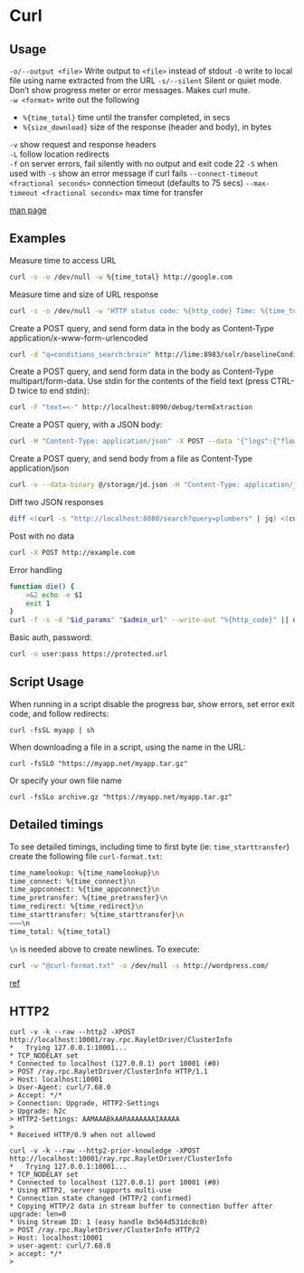 # Curl

## Usage

`-o/--output <file>` Write output to `<file>` instead of stdout
`-O` write to local file using name extracted from the URL
`-s/--silent` Silent or quiet mode. Don’t show progress meter or error messages. Makes curl mute.  
`-w <format>` write out the following

- `%{time_total}` time until the transfer completed, in secs
- `%{size_download}` size of the response (header and body), in bytes

`-v` show request and response headers  
`-L` follow location redirects  
`-f` on server errors, fail silently with no output and exit code 22
`-S` when used with `-s` show an error message if curl fails
`--connect-timeout <fractional seconds>` connection timeout (defaults to 75 secs)
`--max-timeout <fractional seconds>` max time for transfer


[man page](http://curl.haxx.se/docs/manpage.html)

## Examples

Measure time to access URL

```bash
curl -s -o /dev/null -w %{time_total} http://google.com
```

Measure time and size of URL response

```bash
curl -s -o /dev/null -w "HTTP status code: %{http_code} Time: %{time_total} Size: %{size_download}\n" http://google.com
```

Create a POST query, and send form data in the body as Content-Type application/x-www-form-urlencoded

```bash
curl -d "q=conditions_search:brain" http://lime:8983/solr/baselineConditions/select
```

Create a POST query, and send form data in the body as Content-Type multipart/form-data. Use stdin for the contents of the field text (press CTRL-D twice to end stdin):

```bash
curl -F "text=<-" http://localhost:8090/debug/termExtraction
```

Create a POST query, with a JSON body:

```bash
curl -H "Content-Type: application/json" -X POST --data '{"logs":{"flow_run_id":{"any_":["b6b2e565-8e4b-4e24-b415-0cde3810fdb4"]},"level":{"ge_":0}},"sort":"TIMESTAMP_ASC"}' -s "http://localhost:4200/api/logs/filter"
```

Create a POST query, and send body from a file as Content-Type application/json

```bash
curl -v --data-binary @/storage/jd.json -H "Content-Type: application/json" http://localhost:8080/predict
```

Diff two JSON responses

```bash
diff <(curl -s "http://localhost:8080/search?query=plumbers" | jq) <(curl -s "http://localhost:8090/search?query=plumbers" | jq)
```

Post with no data

```bash
curl -X POST http://example.com
```

Error handling

```bash
function die() {
    >&2 echo -e $1
    exit 1
}
curl -f -s -d "$id_params" "$admin_url" --write-out "%{http_code}" || die "$admin_url failed"
```

Basic auth, password:

```bash
curl -u user:pass https://protected.url
```

## Script Usage

When running in a script disable the progress bar, show errors, set error exit code, and follow redirects:

```
curl -fsSL myapp | sh
```

When downloading a file in a script, using the name in the URL:

```
curl -fsSLO "https://myapp.net/myapp.tar.gz"
```

Or specify your own file name

```
curl -fsSLo archive.gz "https://myapp.net/myapp.tar.gz"
```

## Detailed timings

To see detailed timings, including time to first byte (ie: `time_starttransfer`) create the following file `curl-format.txt`:

```bash
time_namelookup: %{time_namelookup}\n
time_connect: %{time_connect}\n
time_appconnect: %{time_appconnect}\n
time_pretransfer: %{time_pretransfer}\n
time_redirect: %{time_redirect}\n
time_starttransfer: %{time_starttransfer}\n
———\n
time_total: %{time_total}
```

`\n` is needed above to create newlines. To execute:

```bash
curl -w "@curl-format.txt" -o /dev/null -s http://wordpress.com/
```

[ref](https://josephscott.org/archives/2011/10/timing-details-with-curl/)

## HTTP2

```
curl -v -k --raw --http2 -XPOST http://localhost:10001/ray.rpc.RayletDriver/ClusterInfo
*   Trying 127.0.0.1:10001...
* TCP_NODELAY set
* Connected to localhost (127.0.0.1) port 10001 (#0)
> POST /ray.rpc.RayletDriver/ClusterInfo HTTP/1.1
> Host: localhost:10001
> User-Agent: curl/7.68.0
> Accept: */*
> Connection: Upgrade, HTTP2-Settings
> Upgrade: h2c
> HTTP2-Settings: AAMAAABkAARAAAAAAAIAAAAA
> 
* Received HTTP/0.9 when not allowed
```

```
curl -v -k --raw --http2-prior-knowledge -XPOST http://localhost:10001/ray.rpc.RayletDriver/ClusterInfo
*   Trying 127.0.0.1:10001...
* TCP_NODELAY set
* Connected to localhost (127.0.0.1) port 10001 (#0)
* Using HTTP2, server supports multi-use
* Connection state changed (HTTP/2 confirmed)
* Copying HTTP/2 data in stream buffer to connection buffer after upgrade: len=0
* Using Stream ID: 1 (easy handle 0x564d531dc8c0)
> POST /ray.rpc.RayletDriver/ClusterInfo HTTP/2
> Host: localhost:10001
> user-agent: curl/7.68.0
> accept: */*
> 
```
